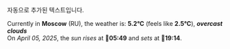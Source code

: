 
자동으로 추가된 텍스트입니다.

<!--START_SECTION:weather:moscow-->
Currently in **Moscow** (RU), the weather is: **5.2°C** (feels like **2.5°C**), ***overcast clouds***<br/>
On *April 05, 2025*, the *sun rises* at 🌅**05:49** and *sets* at 🌇**19:14**.
<!--END_SECTION:weather-->
